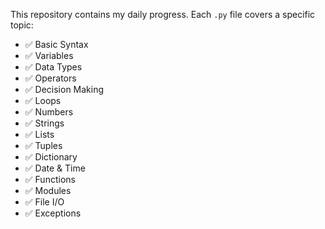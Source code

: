 This repository contains my daily progress. Each `.py` file covers a specific topic:
- ✅ Basic Syntax
- ✅ Variables
- ✅ Data Types
- ✅ Operators
- ✅ Decision Making
- ✅ Loops
- ✅ Numbers
- ✅ Strings
- ✅ Lists
- ✅ Tuples
- ✅ Dictionary
- ✅ Date & Time
- ✅ Functions
- ✅ Modules
- ✅ File I/O
- ✅ Exceptions